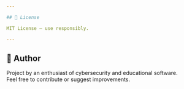 ```yaml
---

## 📄 License

MIT License – use responsibly.

---
```


## 🙋 Author

Project by an enthusiast of cybersecurity and educational software.  
Feel free to contribute or suggest improvements.
